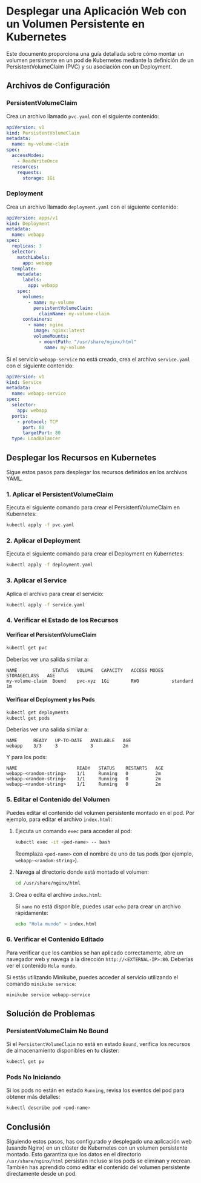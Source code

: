 # Desplegar una Aplicación Web con un Volumen Persistente en Kubernetes

Este documento proporciona una guía detallada sobre cómo montar un volumen persistente en un pod de Kubernetes mediante la definición de un PersistentVolumeClaim (PVC) y su asociación con un Deployment.

## Archivos de Configuración

### PersistentVolumeClaim

Crea un archivo llamado `pvc.yaml` con el siguiente contenido:

```yaml
apiVersion: v1
kind: PersistentVolumeClaim
metadata:
  name: my-volume-claim
spec:
  accessModes:
    - ReadWriteOnce
  resources:
    requests:
      storage: 1Gi
```

### Deployment

Crea un archivo llamado `deployment.yaml` con el siguiente contenido:

```yaml
apiVersion: apps/v1
kind: Deployment
metadata:
  name: webapp
spec:
  replicas: 3
  selector:
    matchLabels:
      app: webapp
  template:
    metadata:
      labels:
        app: webapp
    spec:
      volumes:
        - name: my-volume
          persistentVolumeClaim:
            claimName: my-volume-claim
      containers:
        - name: nginx
          image: nginx:latest
          volumeMounts:
            - mountPath: "/usr/share/nginx/html"
              name: my-volume
```

Si el servicio `webapp-service` no está creado, crea el archivo `service.yaml` con el siguiente contenido:

```yaml
apiVersion: v1
kind: Service
metadata:
  name: webapp-service
spec:
  selector:
    app: webapp
  ports:
    - protocol: TCP
      port: 80
      targetPort: 80
  type: LoadBalancer
```


## Desplegar los Recursos en Kubernetes

Sigue estos pasos para desplegar los recursos definidos en los archivos YAML.

### 1. Aplicar el PersistentVolumeClaim

Ejecuta el siguiente comando para crear el PersistentVolumeClaim en Kubernetes:

```bash
kubectl apply -f pvc.yaml
```

### 2. Aplicar el Deployment

Ejecuta el siguiente comando para crear el Deployment en Kubernetes:

```bash
kubectl apply -f deployment.yaml
```

### 3. Aplicar el Service

Aplica el archivo para crear el servicio:

```bash
kubectl apply -f service.yaml
```

### 4. Verificar el Estado de los Recursos

#### Verificar el PersistentVolumeClaim

```bash
kubectl get pvc
```

Deberías ver una salida similar a:

```
NAME             STATUS   VOLUME   CAPACITY   ACCESS MODES   STORAGECLASS   AGE
my-volume-claim  Bound    pvc-xyz  1Gi        RWO            standard       1m
```

#### Verificar el Deployment y los Pods

```bash
kubectl get deployments
kubectl get pods
```

Deberías ver una salida similar a:

```
NAME      READY   UP-TO-DATE   AVAILABLE   AGE
webapp    3/3     3            3           2m
```

Y para los pods:

```
NAME                      READY   STATUS    RESTARTS   AGE
webapp-<random-string>    1/1     Running   0          2m
webapp-<random-string>    1/1     Running   0          2m
webapp-<random-string>    1/1     Running   0          2m
```

### 5. Editar el Contenido del Volumen

Puedes editar el contenido del volumen persistente montado en el pod. Por ejemplo, para editar el archivo `index.html`:

1. Ejecuta un comando `exec` para acceder al pod:

    ```bash
    kubectl exec -it <pod-name> -- bash
    ```

    Reemplaza `<pod-name>` con el nombre de uno de tus pods (por ejemplo, `webapp-<random-string>`).

2. Navega al directorio donde está montado el volumen:

    ```bash
    cd /usr/share/nginx/html
    ```

3. Crea o edita el archivo `index.html`:

    Si `nano` no está disponible, puedes usar `echo` para crear un archivo rápidamente:

    ```bash
    echo "Hola mundo" > index.html
    ```

### 6. Verificar el Contenido Editado

Para verificar que los cambios se han aplicado correctamente, abre un navegador web y navega a la dirección `http://<EXTERNAL-IP>:80`. Deberías ver el contenido `Hola mundo`.

Si estás utilizando Minikube, puedes acceder al servicio utilizando el comando `minikube service`:

```bash
minikube service webapp-service
```

## Solución de Problemas

### PersistentVolumeClaim No Bound

Si el `PersistentVolumeClaim` no está en estado `Bound`, verifica los recursos de almacenamiento disponibles en tu clúster:

```bash
kubectl get pv
```

### Pods No Iniciando

Si los pods no están en estado `Running`, revisa los eventos del pod para obtener más detalles:

```bash
kubectl describe pod <pod-name>
```

## Conclusión

Siguiendo estos pasos, has configurado y desplegado una aplicación web (usando Nginx) en un clúster de Kubernetes con un volumen persistente montado. Esto garantiza que los datos en el directorio `/usr/share/nginx/html` persistan incluso si los pods se eliminan y recrean. También has aprendido cómo editar el contenido del volumen persistente directamente desde un pod.

